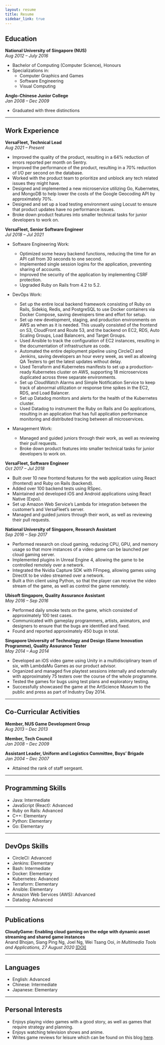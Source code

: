 ```yaml
---
layout: resume
title: Resume
sidebar_link: true
---
```


## Education
**National University of Singapore (NUS)**<br />
*Aug 2012 – July 2016*
- Bachelor of Computing (Computer Science), Honours
- Specializations in:
  - Computer Graphics and Games
  - Software Engineering
  - Visual Computing

**Anglo-Chinese Junior College**<br />
*Jan 2008 – Dec 2009*
- Graduated with three distinctions

---

## Work Experience
**VersaFleet, Technical Lead**<br />
*Aug 2021 – Present*
- Improved the quality of the product, resulting in a 64% reduction of errors reported per month on Sentry.
- Improved the performance of the product, resulting in a 70% reduction of I/O per second on the database.
- Worked with the product team to prioritize and unblock any tech related issues they might have.
- Designed and implemented a new microservice utilizing Go, Kubernetes, and MongoDB to help lower the costs of the Google Geocoding API by approximately 70%.
- Designed and set up a load testing environment using Locust to ensure that product updates have no performance issues.
- Broke down product features into smaller technical tasks for junior developers to work on.

**VersaFleet, Senior Software Engineer**<br />
*Jul 2018 – Jul 2021*

- Software Engineering Work:
  - Optimized some heavy backend functions, reducing the time for an API call from 30 seconds to one second.
  - Implemented single session logins for the application, preventing sharing of accounts.
  - Improved the security of the application by implementing CSRF protection.
  - Upgraded Ruby on Rails from 4.2 to 5.2.

- DevOps Work:
  - Set up the entire local backend framework consisting of Ruby on Rails, Sidekiq, Redis, and PostgreSQL to use Docker containers via Docker Compose, saving developers time and effort for setup.
  - Set up new development, staging, and production environments on AWS as when as it is needed. This usually consisted of the frontend on S3, CloudFront and Route 53, and the backend on EC2, RDS, Auto Scaling Groups, Load Balancers, and Target Groups.
  - Used Ansible to track the configuration of EC2 instances, resulting in the documentation of infrastructure as code.
  - Automated the entire deployment pipeline using CircleCI and Jenkins, saving developers an hour every week, as well as allowing QA Testers to get the latest updates without delay.
  - Used Terraform and Kubernetes manifests to set up a production-ready Kubernetes cluster on AWS, supporting 18 microservices duplicated across three separate environments.
  - Set up CloudWatch Alarms and Simple Notification Service to keep track of abnormal utilization or response time spikes in the EC2, RDS, and Load Balancer.
  - Set up Datadog monitors and alerts for the health of the Kubernetes cluster.
  - Used Datadog to instrument the Ruby on Rails and Go applications, resulting in an application that has full application performance monitoring and distributed tracing between all microservices.

- Management Work:
  - Managed and guided juniors through their work, as well as reviewing their pull requests.
  - Broke down product features into smaller technical tasks for junior developers to work on.

**VersaFleet, Software Engineer**<br />
*Oct 2017 – Jul 2018*

- Built over 10 new frontend features for the web application using React (frontend) and Ruby on Rails (backend).
- Added over 100 backend tests using RSpec.
- Maintained and developed iOS and Android applications using React Native (Expo).
- Set up Amazon Web Service’s Lambda for integration between the customer’s and VersaFleet’s server.
- Managed and guided juniors through their work, as well as reviewing their pull requests.

**National University of Singapore, Research Assistant**<br />
*Sep 2016 – Sep 2017*

- Performed research on cloud gaming, reducing CPU, GPU, and memory usage so that more instances of a video game can be launched per cloud gaming server.
- Implemented plugins in Unreal Engine 4, allowing the game to be controlled remotely over a network.
- Integrated the Nvidia Capture SDK with FFmpeg, allowing games using DirectX to be video streamed over a network.
- Built a thin client using Python, so that the player can receive the video stream of the game, as well as control the game remotely.

**Ubisoft Singapore, Quality Assurance Assistant**<br />
*May 2016 – Sep 2016*

- Performed daily smoke tests on the game, which consisted of approximately 100 test cases.
- Communicated with gameplay programmers, artists, animators, and designers to ensure that the bugs are identified and fixed.
- Found and reported approximately 450 bugs in total.

**Singapore University of Technology and Design (Game Innovation Programme), Quality Assurance Tester**<br />
*May 2014 – Aug 2014*

- Developed an iOS video game using Unity in a multidisciplinary team of six, with LambdaMu Games as our product advisor.
- Organized and managed five playtest sessions internally and externally with approximately 75 testers over the course of the whole programme.
- Tested the games for bugs using test plans and exploratory testing.
- Successfully showcased the game at the ArtScience Museum to the public and press as part of Industry Day 2014.

---

## Co-Curricular Activities
**Member, NUS Game Development Group**<br />
*Aug 2013 – Dec 2013*

**Member, Tech Council**<br />
*Jan 2008 – Dec 2009*

**Assistant Leader, Uniform and Logistics Committee, Boys’ Brigade**<br />
*Jan 2004 – Dec 2007*
- Attained the rank of staff sergeant.

---

## Programming Skills
- Java: Intermediate
- JavaScript (React): Advanced
- Ruby on Rails: Advanced
- C++: Elementary
- Python: Elementary
- Go: Elementary

---

## DevOps Skills
- CircleCI: Advanced
- Jenkins: Elementary
- Bash: Intermediate
- Docker: Elementary
- Kubernetes: Advanced
- Terraform: Elementary
- Ansible: Elementary
- Amazon Web Services (AWS): Advanced
- Datadog: Advanced

---

## Publications
**CloudyGame: Enabling cloud gaming on the edge with dynamic asset streaming and shared game instances**<br />
Anand Bhojan, Siang Ping Ng, Joel Ng, Wei Tsang Ooi, *in Multimedia Tools and Applications, 27 August 2020* [[DOI]](https://doi.org/10.1007/s11042-020-09612-z)

---

## Languages
- English: Advanced
- Chinese: Intermediate
- Japanese: Elementary

---

## Personal Interests
- Enjoys playing video games with a good story, as well as games that require strategy and planning.
- Enjoys watching television shows and anime.
- Writes game reviews for leisure which can be found on this blog [here](https://joelngwt.github.io/category/game-reviews.html).
